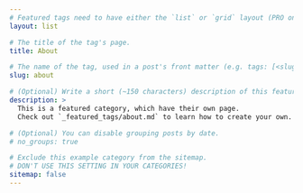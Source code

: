 ```yaml
---
# Featured tags need to have either the `list` or `grid` layout (PRO only).
layout: list

# The title of the tag's page.
title: About

# The name of the tag, used in a post's front matter (e.g. tags: [<slug>]).
slug: about

# (Optional) Write a short (~150 characters) description of this featured tag.
description: >
  This is a featured category, which have their own page.
  Check out `_featured_tags/about.md` to learn how to create your own.

# (Optional) You can disable grouping posts by date.
# no_groups: true

# Exclude this example category from the sitemap.
# DON'T USE THIS SETTING IN YOUR CATEGORIES!
sitemap: false
---
```


